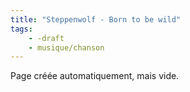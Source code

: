 ```yaml
---
title: "Steppenwolf - Born to be wild"
tags:
    - -draft
    - musique/chanson
---
```


Page créée automatiquement, mais vide.
